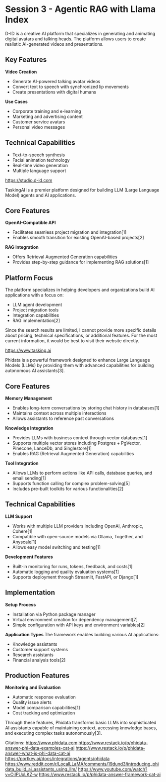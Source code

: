 # Session 3 - Agentic RAG with Llama Index

D-ID is a creative AI platform that specializes in generating and animating digital avatars and talking heads. The platform allows users to create realistic AI-generated videos and presentations.

## Key Features

**Video Creation**
- Generate AI-powered talking avatar videos
- Convert text to speech with synchronized lip movements
- Create presentations with digital humans

**Use Cases**
- Corporate training and e-learning
- Marketing and advertising content
- Customer service avatars
- Personal video messages

## Technical Capabilities
- Text-to-speech synthesis
- Facial animation technology
- Real-time video generation
- Multiple language support

https://studio.d-id.com

TaskingAI is a premier platform designed for building LLM (Large Language Model) agents and AI applications. 

## Core Features

**OpenAI-Compatible API**
- Facilitates seamless project migration and integration[1]
- Enables smooth transition for existing OpenAI-based projects[2]

**RAG Integration**
- Offers Retrieval Augmented Generation capabilities
- Provides step-by-step guidance for implementing RAG solutions[1]

## Platform Focus
The platform specializes in helping developers and organizations build AI applications with a focus on:
- LLM agent development
- Project migration tools
- Integration capabilities
- RAG implementation[2]

Since the search results are limited, I cannot provide more specific details about pricing, technical specifications, or additional features. For the most current information, it would be best to visit their website directly.

https://www.tasking.ai

Phidata is a powerful framework designed to enhance Large Language Models (LLMs) by providing them with advanced capabilities for building autonomous AI assistants[3]. 

## Core Features

**Memory Management**
- Enables long-term conversations by storing chat history in databases[1]
- Maintains context across multiple interactions
- Allows assistants to reference past conversations

**Knowledge Integration**
- Provides LLMs with business context through vector databases[1]
- Supports multiple vector stores including Postgres + PgVector, Pinecone, LanceDb, and Singlestore[1]
- Enables RAG (Retrieval Augmented Generation) capabilities

**Tool Integration**
- Allows LLMs to perform actions like API calls, database queries, and email sending[1]
- Supports function calling for complex problem-solving[5]
- Includes pre-built toolkits for various functionalities[2]

## Technical Capabilities

**LLM Support**
- Works with multiple LLM providers including OpenAI, Anthropic, Cohere[1]
- Compatible with open-source models via Ollama, Together, and Anyscale[1]
- Allows easy model switching and testing[1]

**Development Features**
- Built-in monitoring for runs, tokens, feedback, and costs[1]
- Automatic logging and quality evaluation systems[1]
- Supports deployment through Streamlit, FastAPI, or Django[1]

## Implementation

**Setup Process**
- Installation via Python package manager
- Virtual environment creation for dependency management[7]
- Simple configuration with API keys and environment variables[2]

**Application Types**
The framework enables building various AI applications:
- Knowledge assistants
- Customer support systems
- Research assistants
- Financial analysis tools[2]

## Production Features

**Monitoring and Evaluation**
- Automatic response evaluation
- Quality issue alerts
- Model comparison capabilities[1]
- Cost tracking and optimization

Through these features, Phidata transforms basic LLMs into sophisticated AI assistants capable of maintaining context, accessing knowledge bases, and executing complex tasks autonomously[3].

Citations:
https://www.phidata.com
https://www.restack.io/p/phidata-answer-phi-data-examples-cat-ai
https://www.restack.io/p/phidata-answer-what-is-phi-data-cat-ai
https://portkey.ai/docs/integrations/agents/phidata
https://www.reddit.com/r/LocalLLaMA/comments/19dund3/introducing_phidata_build_ai_assistants_using_llm/
https://www.youtube.com/watch?v=OiIPUxLKZ-w
https://www.restack.io/p/phidata-answer-framework-cat-ai

